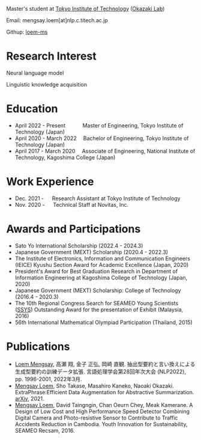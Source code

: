 Master's student at [Tokyo Institute of Technology](https://www.titech.ac.jp/english) ([Okazaki Lab](https://www.nlp.c.titech.ac.jp/index.en.html))

Email: mengsay.loem[at]nlp.c.titech.ac.jp

Githup: [loem-ms](https://github.com/loem-ms)


# Research Interest

Neural language model

Linguistic knowledge acquisition

# Education
- April 2022 - Present &emsp;&emsp;&emsp;Master of Engineering, Tokyo Institute of Technology (Japan)
- April 2020 - March 2022 &emsp;Bachelor of Engineering, Tokyo Institute of Technology (Japan)
- April 2017 - March 2020 &emsp;Associate of Engineering, National Institute of Technology, Kagoshima College (Japan)

# Work Experience
- Dec. 2021 - &emsp; Research Assistant at Tokyo Institute of Technology
- Nov. 2020 - &emsp; Technical Staff at Novitas, Inc. 

# Awards and Participations
* Sato Yo International Scholarship (2022.4 - 2024.3)
* Japanese Government (MEXT) Scholarship (2020.4 - 2022.3) 
* The Institute of Electronics, Information and Communication Engineers (IEICE) Kyushu Section Award for Academic Excellence (Japan, 2020)
* President's Award for Best Graduation Research in Department of Information Engineering at Kagoshima College of Technology (Japan, 2020)
* Japanese Government (MEXT) Scholarship: College of Technology (2016.4 - 2020.3) 
* The 10th Regional Congress Search for SEAMEO Young Scientists ([SSYS](http://www.recsam.edu.my/)) Outstanding Award for the presentation of Exhibit (Malaysia, 2016)
* 56th International Mathematical Olympiad Participation (Thailand, 2015)

# Publications
* <u>Loem Mengsay</u>, 高瀬 翔, 金子 正弘, 岡崎 直観. 抽出型要約と言い換えによる生成型要約の訓練データ拡張. 言語処理学会第28回年次大会 (NLP2022), pp. 1996-2001, 2022年3月.
* <u>Mengsay Loem</u>, Sho Takase, Masahiro Kaneko, Naoaki Okazaki. ExtraPhrase:Efficient Data Augmentation for Abstractive Summarization. [arXiv](https://arxiv.org/abs/2201.05313), 2021.
* <u>Mengsay Loem</u>, David Taingngin, Chan Oeurn Chey, Meak Kamerane. A Design of Low Cost and High Performance Speed Detector Combining Digital Camera and Photo-resistive Sensor to Contribute to Traffic Accidents Reduction in Cambodia. Youth Innovation for Sustainability, SEAMEO Recsam, 2016.  
